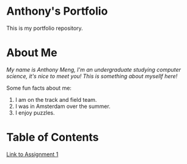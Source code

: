 # Anthony's Portfolio
This is my portfolio repository.

# About Me
*My name is Anthony Meng, I'm an undergraduate studying computer science, it's nice to meet you!
This is something about mysellf here!*

Some fun facts about me:
1. I am on the track and field team.
2. I was in Amsterdam over the summer.
3. I enjoy puzzles.



# Table of Contents
[Link to Assignment 1](assignments/assignment1.md)
